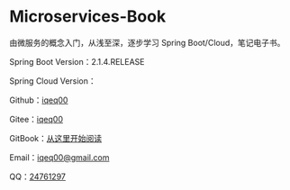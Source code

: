 # Microservices-Book
由微服务的概念入门，从浅至深，逐步学习 Spring Boot/Cloud，笔记电子书。

Spring Boot Version：2.1.4.RELEASE

Spring Cloud Version：

Github：[iqeq00](https://github.com/iqeq00)

Gitee：[iqeq00](https://gitee.com/iqeq00)

GitBook：[从这里开始阅读](https://iqeq00.gitbook.io/microservices-book/microservices)

Email：[iqeq00@gmail.com](mailto:iqeq00@gmail.com)

QQ：[24761297](http://wpa.qq.com/msgrd?v=3&uin=24761297&site=qq&menu=yes)

